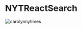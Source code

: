 # NYTReactSearch

![carolynnytimes](https://user-images.githubusercontent.com/6924712/27317533-c8533094-553b-11e7-9cc3-9798cbbd2cf0.gif)
